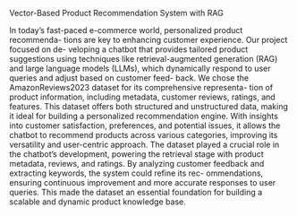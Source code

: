 Vector-Based Product Recommendation System with RAG

In today’s fast-paced e-commerce world, personalized product recommenda-
tions are key to enhancing customer experience. Our project focused on de-
veloping a chatbot that provides tailored product suggestions using techniques
like retrieval-augmented generation (RAG) and large language models (LLMs),
which dynamically respond to user queries and adjust based on customer feed-
back.
We chose the AmazonReviews2023 dataset for its comprehensive representa-
tion of product information, including metadata, customer reviews, ratings, and
features. This dataset offers both structured and unstructured data, making it
ideal for building a personalized recommendation engine. With insights into
customer satisfaction, preferences, and potential issues, it allows the chatbot
to recommend products across various categories, improving its versatility and
user-centric approach.
The dataset played a crucial role in the chatbot’s development, powering
the retrieval stage with product metadata, reviews, and ratings. By analyzing
customer feedback and extracting keywords, the system could refine its rec-
ommendations, ensuring continuous improvement and more accurate responses
to user queries. This made the dataset an essential foundation for building a
scalable and dynamic product knowledge base.
